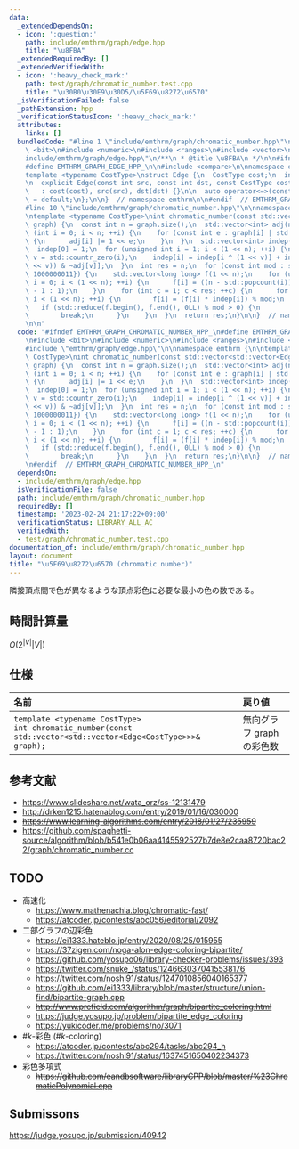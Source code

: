 ```yaml
---
data:
  _extendedDependsOn:
  - icon: ':question:'
    path: include/emthrm/graph/edge.hpp
    title: "\u8FBA"
  _extendedRequiredBy: []
  _extendedVerifiedWith:
  - icon: ':heavy_check_mark:'
    path: test/graph/chromatic_number.test.cpp
    title: "\u30B0\u30E9\u30D5/\u5F69\u8272\u6570"
  _isVerificationFailed: false
  _pathExtension: hpp
  _verificationStatusIcon: ':heavy_check_mark:'
  attributes:
    links: []
  bundledCode: "#line 1 \"include/emthrm/graph/chromatic_number.hpp\"\n\n\n\n#include\
    \ <bit>\n#include <numeric>\n#include <ranges>\n#include <vector>\n\n#line 1 \"\
    include/emthrm/graph/edge.hpp\"\n/**\n * @title \u8FBA\n */\n\n#ifndef EMTHRM_GRAPH_EDGE_HPP_\n\
    #define EMTHRM_GRAPH_EDGE_HPP_\n\n#include <compare>\n\nnamespace emthrm {\n\n\
    template <typename CostType>\nstruct Edge {\n  CostType cost;\n  int src, dst;\n\
    \n  explicit Edge(const int src, const int dst, const CostType cost = 0)\n   \
    \   : cost(cost), src(src), dst(dst) {}\n\n  auto operator<=>(const Edge& x) const\
    \ = default;\n};\n\n}  // namespace emthrm\n\n#endif  // EMTHRM_GRAPH_EDGE_HPP_\n\
    #line 10 \"include/emthrm/graph/chromatic_number.hpp\"\n\nnamespace emthrm {\n\
    \ntemplate <typename CostType>\nint chromatic_number(const std::vector<std::vector<Edge<CostType>>>&\
    \ graph) {\n  const int n = graph.size();\n  std::vector<int> adj(n, 0);\n  for\
    \ (int i = 0; i < n; ++i) {\n    for (const int e : graph[i] | std::views::transform(&Edge<CostType>::dst))\
    \ {\n      adj[i] |= 1 << e;\n    }\n  }\n  std::vector<int> indep(1 << n);\n\
    \  indep[0] = 1;\n  for (unsigned int i = 1; i < (1 << n); ++i) {\n    const int\
    \ v = std::countr_zero(i);\n    indep[i] = indep[i ^ (1 << v)] + indep[(i ^ (1\
    \ << v)) & ~adj[v]];\n  }\n  int res = n;\n  for (const int mod : std::vector<int>{1000000007,\
    \ 1000000011}) {\n    std::vector<long long> f(1 << n);\n    for (unsigned int\
    \ i = 0; i < (1 << n); ++i) {\n      f[i] = ((n - std::popcount(i)) & 1 ? mod\
    \ - 1 : 1);\n    }\n    for (int c = 1; c < res; ++c) {\n      for (int i = 0;\
    \ i < (1 << n); ++i) {\n        f[i] = (f[i] * indep[i]) % mod;\n      }\n   \
    \   if (std::reduce(f.begin(), f.end(), 0LL) % mod > 0) {\n        res = c;\n\
    \        break;\n      }\n    }\n  }\n  return res;\n}\n\n}  // namespace emthrm\n\
    \n\n"
  code: "#ifndef EMTHRM_GRAPH_CHROMATIC_NUMBER_HPP_\n#define EMTHRM_GRAPH_CHROMATIC_NUMBER_HPP_\n\
    \n#include <bit>\n#include <numeric>\n#include <ranges>\n#include <vector>\n\n\
    #include \"emthrm/graph/edge.hpp\"\n\nnamespace emthrm {\n\ntemplate <typename\
    \ CostType>\nint chromatic_number(const std::vector<std::vector<Edge<CostType>>>&\
    \ graph) {\n  const int n = graph.size();\n  std::vector<int> adj(n, 0);\n  for\
    \ (int i = 0; i < n; ++i) {\n    for (const int e : graph[i] | std::views::transform(&Edge<CostType>::dst))\
    \ {\n      adj[i] |= 1 << e;\n    }\n  }\n  std::vector<int> indep(1 << n);\n\
    \  indep[0] = 1;\n  for (unsigned int i = 1; i < (1 << n); ++i) {\n    const int\
    \ v = std::countr_zero(i);\n    indep[i] = indep[i ^ (1 << v)] + indep[(i ^ (1\
    \ << v)) & ~adj[v]];\n  }\n  int res = n;\n  for (const int mod : std::vector<int>{1000000007,\
    \ 1000000011}) {\n    std::vector<long long> f(1 << n);\n    for (unsigned int\
    \ i = 0; i < (1 << n); ++i) {\n      f[i] = ((n - std::popcount(i)) & 1 ? mod\
    \ - 1 : 1);\n    }\n    for (int c = 1; c < res; ++c) {\n      for (int i = 0;\
    \ i < (1 << n); ++i) {\n        f[i] = (f[i] * indep[i]) % mod;\n      }\n   \
    \   if (std::reduce(f.begin(), f.end(), 0LL) % mod > 0) {\n        res = c;\n\
    \        break;\n      }\n    }\n  }\n  return res;\n}\n\n}  // namespace emthrm\n\
    \n#endif  // EMTHRM_GRAPH_CHROMATIC_NUMBER_HPP_\n"
  dependsOn:
  - include/emthrm/graph/edge.hpp
  isVerificationFile: false
  path: include/emthrm/graph/chromatic_number.hpp
  requiredBy: []
  timestamp: '2023-02-24 21:17:22+09:00'
  verificationStatus: LIBRARY_ALL_AC
  verifiedWith:
  - test/graph/chromatic_number.test.cpp
documentation_of: include/emthrm/graph/chromatic_number.hpp
layout: document
title: "\u5F69\u8272\u6570 (chromatic number)"
---
```


隣接頂点間で色が異なるような頂点彩色に必要な最小の色の数である。


## 時間計算量

$O(2^{\lvert V \rvert} \lvert V \rvert)$


## 仕様

|名前|戻り値|
|:--|:--|
|`template <typename CostType>`<br>`int chromatic_number(const std::vector<std::vector<Edge<CostType>>>& graph);`|無向グラフ $\mathrm{graph}$ の彩色数|


## 参考文献

- https://www.slideshare.net/wata_orz/ss-12131479
- http://drken1215.hatenablog.com/entry/2019/01/16/030000
- ~~https://www.learning-algorithms.com/entry/2018/01/27/235959~~
- https://github.com/spaghetti-source/algorithm/blob/b541e0b06aa4145592527b7de8e2caa8720bac22/graph/chromatic_number.cc


## TODO

- 高速化
  - https://www.mathenachia.blog/chromatic-fast/
  - https://atcoder.jp/contests/abc056/editorial/2092
- 二部グラフの辺彩色
  - https://ei1333.hateblo.jp/entry/2020/08/25/015955
  - https://37zigen.com/noga-alon-edge-coloring-bipartite/
  - https://github.com/yosupo06/library-checker-problems/issues/393
  - https://twitter.com/snuke_/status/1246630370415538176
  - https://twitter.com/noshi91/status/1247010856040165377
  - https://github.com/ei1333/library/blob/master/structure/union-find/bipartite-graph.cpp
  - ~~http://www.prefield.com/algorithm/graph/bipartite_coloring.html~~
  - https://judge.yosupo.jp/problem/bipartite_edge_coloring
  - https://yukicoder.me/problems/no/3071
- $\#k$-彩色 ($\#k$-coloring)
  - https://atcoder.jp/contests/abc294/tasks/abc294_h
  - https://twitter.com/noshi91/status/1637451650402234373
- 彩色多項式
  - ~~https://github.com/eandbsoftware/libraryCPP/blob/master/%23ChromaticPolynomial.cpp~~


## Submissons

https://judge.yosupo.jp/submission/40942
